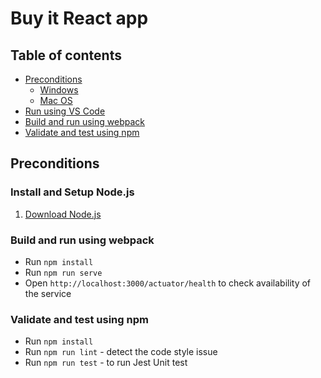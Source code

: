 # Buy it React app


## Table of contents
* [Preconditions](#preconditions)
    * [Windows](#windows)
    * [Mac OS](#macos)
* [Run using VS Code](#ide)
* [Build and run using webpack](#build-webpack)
* [Validate and test using npm](#test)

## Preconditions
### Install and Setup Node.js
1. <a href="https://nodejs.org/uk/download/">Download Node.js</a>

<h3 id="build-webpack">Build and run using webpack</h3>

* Run `npm install`
* Run `npm run serve`
* Open `http://localhost:3000/actuator/health` to check availability of the service

<h3 id="test">Validate and test using npm</h3>

* Run `npm install`
* Run `npm run lint` - detect the code style issue 
* Run `npm run test` - to run Jest Unit test
